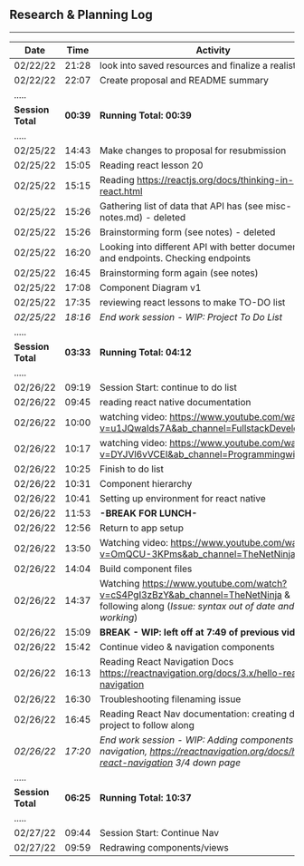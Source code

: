 ## Research & Planning Log
---
Date | Time | Activity
-----|------|---------
02/22/22|21:28|look into saved resources and finalize a realistic mvp
02/22/22|22:07|Create proposal and README summary
 | .....|
**Session Total** | **00:39** | **Running Total: 00:39**
 | .....|
02/25/22|14:43|Make changes to proposal for resubmission
02/25/22|15:05|Reading react lesson 20
02/25/22|15:15|Reading https://reactjs.org/docs/thinking-in-react.html
02/25/22|15:26|Gathering list of data that API has (see misc-notes.md) - deleted
02/25/22|15:26|Brainstorming form (see notes) - deleted
02/25/22|16:20|Looking into different API with better documentation and endpoints. Checking endpoints
02/25/22|16:45|Brainstorming form again (see notes)
02/25/22|17:08|Component Diagram v1
02/25/22|17:35|reviewing react lessons to make TO-DO list
_02/25/22_|_18:16_|_End work session - WIP: Project To Do List_
 | .....|
**Session Total** | **03:33** | **Running Total: 04:12**
 | .....|
 02/26/22|09:19|Session Start: continue to do list
 02/26/22|09:45|reading react native documentation
 02/26/22|10:00|watching video: https://www.youtube.com/watch?v=u1JQwaIds7A&ab_channel=FullstackDevelopment
 02/26/22|10:17|watching video: https://www.youtube.com/watch?v=DYJVl6vVCEI&ab_channel=ProgrammingwithMash
 02/26/22|10:25|Finish to do list
 02/26/22|10:31|Component hierarchy
 02/26/22|10:41|Setting up environment for react native
 02/26/22|11:53|**-BREAK FOR LUNCH-**
 02/26/22|12:56|Return to app setup
 02/26/22|13:50|Watching video: https://www.youtube.com/watch?v=OmQCU-3KPms&ab_channel=TheNetNinja
 02/26/22|14:04|Build component files
 02/26/22|14:37|Watching https://www.youtube.com/watch?v=cS4PgI3zBzY&ab_channel=TheNetNinja & following along (_Issue: syntax out of date and not working_)
 02/26/22|15:09|**BREAK - WIP: left off at 7:49 of previous video**
 02/26/22|15:42|Continue video & navigation components
 02/26/22|16:13|Reading React Navigation Docs https://reactnavigation.org/docs/3.x/hello-react-navigation
 02/26/22|16:30|Troubleshooting filenaming issue
 02/26/22|16:45|Reading React Nav documentation: creating dummy project to follow along
_02/26/22_|_17:20_|_End work session - WIP: Adding components to navigation, https://reactnavigation.org/docs/hello-react-navigation 3/4 down page_
 | .....|
**Session Total** | **06:25** | **Running Total: 10:37**
 | .....|
  02/27/22|09:44|Session Start: Continue Nav
  02/27/22|09:59|Redrawing components/views